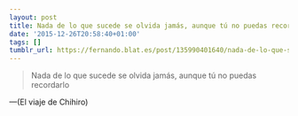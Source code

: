 ```yaml
---
layout: post
title: Nada de lo que sucede se olvida jamás, aunque tú no puedas recordarlo
date: '2015-12-26T20:58:40+01:00'
tags: []
tumblr_url: https://fernando.blat.es/post/135990401640/nada-de-lo-que-sucede-se-olvida-jam%C3%A1s-aunque-t%C3%BA
---
```

> Nada de lo que sucede se olvida jamás, aunque tú no puedas recordarlo

—(El viaje de Chihiro)
